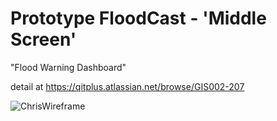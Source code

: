 # Prototype FloodCast - 'Middle Screen'

"Flood Warning Dashboard"

detail at https://qitplus.atlassian.net/browse/GIS002-207

![ChrisWireframe](https://github.com/user-attachments/assets/d277fe6b-0242-45d9-abe1-b09a0f83cf37)
